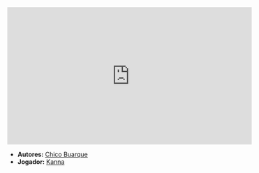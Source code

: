 <iframe width="560" height="315" src="https://www.youtube.com/embed/Fxu-pE74m5A?si=RKkc6uufgMMjONr8" title="YouTube video player" frameborder="0" allow="accelerometer; autoplay; clipboard-write; encrypted-media; gyroscope; picture-in-picture; web-share" referrerpolicy="strict-origin-when-cross-origin" allowfullscreen></iframe>

- **Autores:** [Chico Buarque](content/Autores/Chico%20Buarque.md)
- **Jogador:** [Kanna](content/Jogadores/Kanna.md)